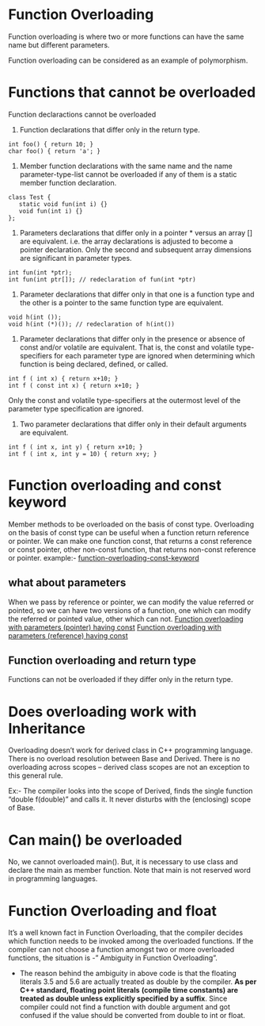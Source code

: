 # Function Overloading
Function overloading is where two or more functions can have the same name but different parameters.

Function overloading can be considered as an example of polymorphism.

# Functions that cannot be overloaded
Function declaractions cannot be overloaded
1. Function declarations that differ only in the return type. 
```
int foo() { return 10; } 
char foo() { return 'a'; } 
```
1. Member function declarations with the same name and the name parameter-type-list cannot 
be overloaded if any of them is a static member function declaration.
```
class Test { 
   static void fun(int i) {} 
   void fun(int i) {}    
}; 
```
1. Parameters declarations that differ only in a pointer * versus an array [] are equivalent.
i.e. the array declarations is adjusted to become a pointer declaration. Only the second and 
subsequent array dimensions are significant in parameter types.
```
int fun(int *ptr); 
int fun(int ptr[]); // redeclaration of fun(int *ptr) 
```
1. Parameter declarations that differ only in that one is a function type and the other is a 
pointer to the same function type are equivalent.
```
void h(int ()); 
void h(int (*)()); // redeclaration of h(int()) 
```
1. Parameter declarations that differ only in the presence or absence of const and/or volatile 
are equivalent. That is, the const and volatile type-specifiers for each parameter type are 
ignored when determining which function is being declared, defined, or called.
```
int f ( int x) { return x+10; } 
int f ( const int x) { return x+10; }
```
Only the const and volatile type-specifiers at the outermost level of the parameter type 
specification are ignored.

1. Two parameter declarations that differ only in their default arguments are equivalent.
```
int f ( int x, int y) { return x+10; } 
int f ( int x, int y = 10) { return x+y; } 
```

# Function overloading and const keyword
Member methods to be overloaded on the basis of const type. Overloading on the basis of const 
type can be useful when a function return reference or pointer. We can make one function const, 
that returns a const reference or const pointer, other non-const function, that returns 
non-const reference or pointer.
example:- [function-overloading-const-keyword](function-overloading-const-keyword.cpp)

## what about parameters
When we pass by reference or pointer, we can modify the value referred or pointed, so we can 
have two versions of a function, one which can modify the referred or pointed value, other 
which can not.
[Function overloading with parameters (pointer) having const](function-overloading-over-pointer.cpp)
[Function overloading with parameters (reference) having const](function-overloading-over-reference.cpp)

## Function overloading and return type
Functions can not be overloaded if they differ only in the return type. 

# Does overloading work with Inheritance
Overloading doesn’t work for derived class in C++ programming language. There is no overload 
resolution between Base and Derived. There is no overloading across scopes – derived class 
scopes are not an exception to this general rule.

Ex:- The compiler looks into the scope of Derived, finds the single function “double f(double)” 
and calls it. It never disturbs with the (enclosing) scope of Base.

# Can main() be overloaded
No, we cannot overloaded main().
But, it is necessary to use class and declare the main as member function. Note that main is not reserved word in programming languages.

# Function Overloading and float
It’s a well known fact in Function Overloading, that the compiler decides which function needs 
to be invoked among the overloaded functions. If the compiler can not choose a function amongst 
two or more overloaded functions, the situation is -” Ambiguity in Function Overloading”.

* The reason behind the ambiguity in above code is that the floating literals 3.5 and 5.6 are 
actually treated as double by the compiler. **As per C++ standard, floating point literals** 
**(compile time constants) are treated as double unless explicitly specified by a suffix**.
Since compiler could not find a function with double argument and got confused if the value 
should be converted from double to int or float.

